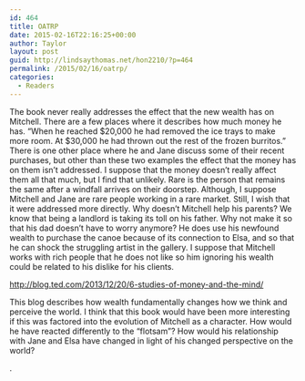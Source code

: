 ```yaml
---
id: 464
title: OATRP
date: 2015-02-16T22:16:25+00:00
author: Taylor
layout: post
guid: http://lindsaythomas.net/hon2210/?p=464
permalink: /2015/02/16/oatrp/
categories:
  - Readers
---
```

The book never really addresses the effect that the new wealth has on Mitchell. There are a few places where it describes how much money he has. &#8220;When he reached $20,000 he had removed the ice trays to make more room. At $30,000 he had thrown out the rest of the frozen burritos.&#8221; There is one other place where he and Jane discuss some of their recent purchases, but other than these two examples the effect that the money has on them isn&#8217;t addressed. I suppose that the money doesn&#8217;t really affect them all that much, but I find that unlikely. Rare is the person that remains the same after a windfall arrives on their doorstep. Although, I suppose Mitchell and Jane are rare people working in a rare market. Still, I wish that it were addressed more directly. Why doesn’t Mitchell help his parents? We know that being a landlord is taking its toll on his father. Why not make it so that his dad doesn’t have to worry anymore? He does use his newfound wealth to purchase the canoe because of its connection to Elsa, and so that he can shock the struggling artist in the gallery. I suppose that Mitchell works with rich people that he does not like so him ignoring his wealth could be related to his dislike for his clients.

<http://blog.ted.com/2013/12/20/6-studies-of-money-and-the-mind/>

This blog describes how wealth fundamentally changes how we think and perceive the world. I think that this book would have been more interesting if this was factored into the evolution of Mitchell as a character. How would he have reacted differently to the “flotsam”? How would his relationship with Jane and Elsa have changed in light of his changed perspective on the world?

.